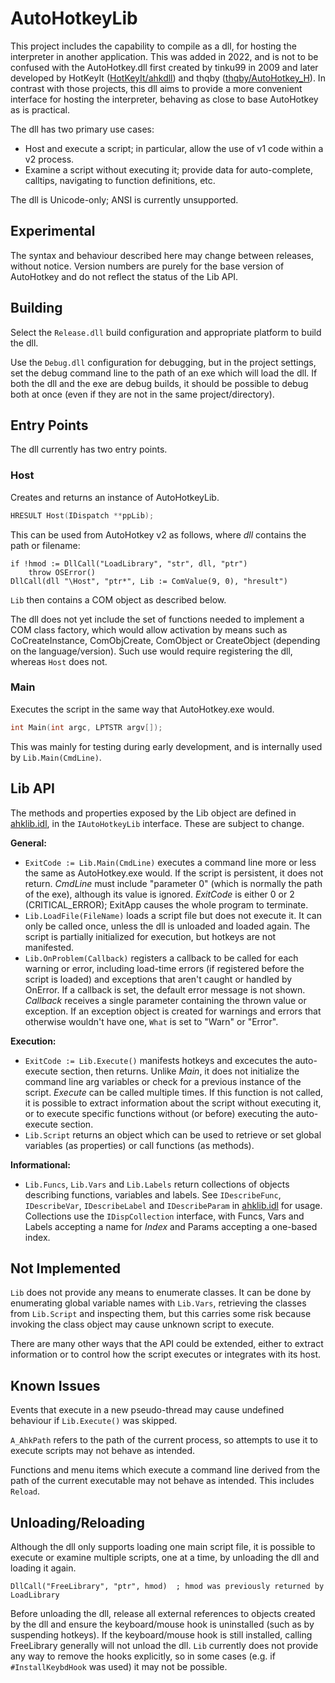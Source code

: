 # AutoHotkeyLib

This project includes the capability to compile as a dll, for hosting the interpreter in another application. This was added in 2022, and is not to be confused with the AutoHotkey.dll first created by tinku99 in 2009 and later developed by HotKeyIt ([HotKeyIt/ahkdll](https://github.com/HotKeyIt/ahkdll/)) and thqby ([thqby/AutoHotkey_H](https://github.com/thqby/AutoHotkey_H/)). In contrast with those projects, this dll aims to provide a more convenient interface for hosting the interpreter, behaving as close to base AutoHotkey as is practical.

The dll has two primary use cases:

- Host and execute a script; in particular, allow the use of v1 code within a v2 process.
- Examine a script without executing it; provide data for auto-complete, calltips, navigating to function definitions, etc.

The dll is Unicode-only; ANSI is currently unsupported.

## Experimental

The syntax and behaviour described here may change between releases, without notice. Version numbers are purely for the base version of AutoHotkey and do not reflect the status of the Lib API.

## Building

Select the `Release.dll` build configuration and appropriate platform to build the dll.

Use the `Debug.dll` configuration for debugging, but in the project settings, set the debug command line to the path of an exe which will load the dll. If both the dll and the exe are debug builds, it should be possible to debug both at once (even if they are not in the same project/directory).

## Entry Points

The dll currently has two entry points.

### Host

Creates and returns an instance of AutoHotkeyLib.

```C++
HRESULT Host(IDispatch **ppLib);
```

This can be used from AutoHotkey v2 as follows, where *dll* contains the path or filename:

```AutoHotkey
if !hmod := DllCall("LoadLibrary", "str", dll, "ptr")
    throw OSError()
DllCall(dll "\Host", "ptr*", Lib := ComValue(9, 0), "hresult")
```

`Lib` then contains a COM object as described below.

The dll does not yet include the set of functions needed to implement a COM class factory, which would allow activation by means such as CoCreateInstance, ComObjCreate, ComObject or CreateObject (depending on the language/version). Such use would require registering the dll, whereas `Host` does not.

### Main

Executes the script in the same way that AutoHotkey.exe would.

```cpp
int Main(int argc, LPTSTR argv[]);
```

This was mainly for testing during early development, and is internally used by `Lib.Main(CmdLine)`.

## Lib API

The methods and properties exposed by the Lib object are defined in [ahklib.idl](source/ahklib.idl), in the  `IAutoHotkeyLib` interface. These are subject to change.

**General:**

- `ExitCode := Lib.Main(CmdLine)` executes a command line more or less the same as AutoHotkey.exe would. If the script is persistent, it does not return. *CmdLine* must include "parameter 0" (which is normally the path of the exe), although its value is ignored. *ExitCode* is either 0 or 2 (CRITICAL_ERROR); ExitApp causes the whole program to terminate.
- `Lib.LoadFile(FileName)` loads a script file but does not execute it. It can only be called once, unless the dll is unloaded and loaded again. The script is partially initialized for execution, but hotkeys are not manifested.
- `Lib.OnProblem(Callback)` registers a callback to be called for each warning or error, including load-time errors (if registered before the script is loaded) and exceptions that aren't caught or handled by OnError. If a callback is set, the default error message is not shown. *Callback* receives a single parameter containing the thrown value or exception. If an exception object is created for warnings and errors that otherwise wouldn't have one, `What` is set to "Warn" or "Error".

**Execution:**

- `ExitCode := Lib.Execute()` manifests hotkeys and excecutes the auto-execute section, then returns. Unlike *Main*, it does not initialize the command line arg variables or check for a previous instance of the script. *Execute* can be called multiple times. If this function is not called, it is possible to extract information about the script without executing it, or to execute specific functions without (or before) executing the auto-execute section.
- `Lib.Script` returns an object which can be used to retrieve or set global variables (as properties) or call functions (as methods).

**Informational:**

- `Lib.Funcs`, `Lib.Vars` and `Lib.Labels` return collections of objects describing functions, variables and labels. See `IDescribeFunc`, `IDescribeVar`, `IDescribeLabel` and `IDescribeParam` in [ahklib.idl](source/ahklib.idl) for usage. Collections use the `IDispCollection` interface, with Funcs, Vars and Labels accepting a name for *Index* and Params accepting a one-based index.

## Not Implemented

`Lib` does not provide any means to enumerate classes. It can be done by enumerating global variable names with `Lib.Vars`, retrieving the classes from `Lib.Script` and inspecting them, but this carries some risk because invoking the class object may cause unknown script to execute.

There are many other ways that the API could be extended, either to extract information or to control how the script executes or integrates with its host.

## Known Issues

Events that execute in a new pseudo-thread may cause undefined behaviour if `Lib.Execute()` was skipped.

`A_AhkPath` refers to the path of the current process, so attempts to use it to execute scripts may not behave as intended.

Functions and menu items which execute a command line derived from the path of the current executable may not behave as intended. This includes `Reload`.

## Unloading/Reloading

Although the dll only supports loading one main script file, it is possible to execute or examine multiple scripts, one at a time, by unloading the dll and loading it again.

```AutoHotkey
DllCall("FreeLibrary", "ptr", hmod)  ; hmod was previously returned by LoadLibrary
```

Before unloading the dll, release all external references to objects created by the dll and ensure the keyboard/mouse hook is uninstalled (such as by suspending hotkeys). If the keyboard/mouse hook is still installed, calling FreeLibrary generally will not unload the dll. `Lib` currently does not provide any way to remove the hooks explicitly, so in some cases (e.g. if `#InstallKeybdHook` was used) it may not be possible.
